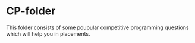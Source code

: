 # CP-folder
This folder consists of some poupular competitive programming questions which will help you in placements.
